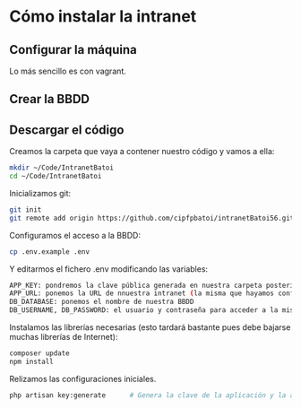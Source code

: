 # Cómo instalar la intranet

## Configurar la máquina
Lo más sencillo es con vagrant.

## Crear la BBDD

## Descargar el código
Creamos la carpeta que vaya a contener nuestro código y vamos a ella:
```bash
mkdir ~/Code/IntranetBatoi
cd ~/Code/IntranetBatoi
```

Inicializamos git:
```bash
git init
git remote add origin https://github.com/cipfpbatoi/intranetBatoi56.git
```

Configuramos el acceso a la BBDD:
```bash
cp .env.example .env
```
Y editarmos el fichero .env modificando las variables:
```bash
APP_KEY: pondremos la clave pública generada en nuestra carpeta posteriormente con php artisan key:generate
APP_URL: ponemos la URL de nnuestra intranet (la misma que hayamos configurado en el Homestead.yaml), ej. http://intranet.app
DB_DATABASE: ponemos el nombre de nuestra BBDD
DB_USERNAME, DB_PASSWORD: el usuario y contraseña para acceder a la misma
```

Instalamos las librerías necesarias (esto tardará bastante pues debe bajarse muchas librerías de Internet):
```bash
composer update
npm install
```

Relizamos las configuraciones iniciales. 
```bash
php artisan key:generate      # Genera la clave de la aplicación y la añade a APP_KEY en el fichero .env

```
